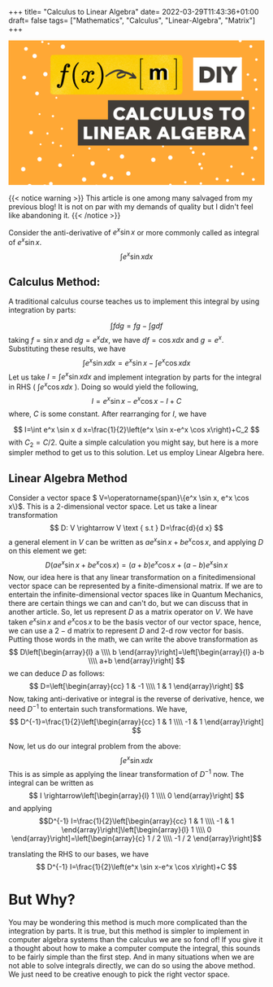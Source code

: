 +++
title= "Calculus to Linear Algebra"
date= 2022-03-29T11:43:36+01:00
draft= false
tags= ["Mathematics", "Calculus", "Linear-Algebra", "Matrix"]
+++

![Calculus to LA](https://github.com/abalajiksh/gifabxyz/raw/main/calculus-to-linear-algebra.png)

{{< notice warning >}}
This article is one among many salvaged from my previous blog! It is not on par with my demands of quality but I didn't feel like abandoning it.
{{< /notice >}}

Consider the anti-derivative of $e^x \sin x$ or more commonly called as integral of $e^x \sin x$.
$$
\int e^x \sin x d x
$$

## Calculus Method:
A traditional calculus course teaches us to implement this integral by using integration by parts:

$$
\int f d g=f g-\int g d f
$$
taking $f=\sin x$ and $d g=e^x d x$, we have $d f=\cos x d x$ and $g=e^x$. Substituting these results, we have
$$
\int e^x \sin x d x=e^x \sin x-\int e^x \cos x d x
$$
Let us take $I=\int e^x \sin x d x$ and implement integration by parts for the integral in RHS ( $\int e^x \cos x d x$ ). Doing so would yield the following,
$$
I=e^x \sin x-e^x \cos x-I+C
$$
where, $C$ is some constant. After rearranging for $I$, we have

$$
I=\int e^x \sin x d x=\frac{1}{2}\left(e^x \sin x-e^x \cos x\right)+C_2
$$
with $C_2=C / 2$. Quite a simple calculation you might say, but here is a more simpler method to get us to this solution. Let us employ Linear Algebra here.

## Linear Algebra Method

Consider a vector space $ V=\operatorname{span}\\{e^x \sin x, e^x \cos x\\}$. This is a 2-dimensional vector space. Let us take a linear transformation
$$
D: V \rightarrow V \text { s.t } D=\frac{d}{d x}
$$
a general element in $V$ can be written as $a e^x \sin x+b e^x \cos x$, and applying $D$ on this element we get:
$$
D\left(a e^x \sin x+b e^x \cos x\right)=(a+b) e^x \cos x+(a-b) e^x \sin x
$$
Now, our idea here is that any linear transformation on a finitedimensional vector space can be represented by a finite-dimensional matrix. If we are to entertain the infinite-dimensional vector spaces like in Quantum Mechanics, there are certain things we can and can't do, but we can discuss that in another article. So, let us represent $D$ as a matrix operator on $V$. We have taken $e^x \sin x$ and $e^x \cos x$ to be the basis vector of our vector space, hence, we can use a $2-\mathrm{d}$ matrix to represent $D$ and 2-d row vector for basis. Putting those words in the math, we can write the above transformation as
$$
D\left[\begin{array}{l}
a \\\\
b
\end{array}\right]=\left[\begin{array}{l}
a-b \\\\
a+b
\end{array}\right]
$$
we can deduce $D$ as follows:
$$
D=\left[\begin{array}{cc}
1 & -1 \\\\
1 & 1
\end{array}\right]
$$
Now, taking anti-derivative or integral is the reverse of derivative, hence, we need $D^{-1}$ to entertain such transformations. We have,
$$
D^{-1}=\frac{1}{2}\left[\begin{array}{cc}
1 & 1 \\\\
-1 & 1
\end{array}\right]
$$

Now, let us do our integral problem from the above:
$$
\int e^x \sin x d x
$$
This is as simple as applying the linear transformation of $D^{-1}$ now. The integral can be written as
$$
I \rightarrow\left[\begin{array}{l}
1 \\\\
0
\end{array}\right]
$$
and applying
$$D^{-1} I=\frac{1}{2}\left[\begin{array}{cc}
1 & 1 \\\\
-1 & 1
\end{array}\right]\left[\begin{array}{l}
1 \\\\
0
\end{array}\right]=\left[\begin{array}{c}
1 / 2 \\\\
-1 / 2
\end{array}\right]$$

translating the RHS to our bases, we have
$$
D^{-1} I=\frac{1}{2}\left(e^x \sin x-e^x \cos x\right)+C
$$

# But Why?
You may be wondering this method is much more complicated than the integration by parts. It is true, but this method is simpler to implement in computer algebra systems than the calculus we are so fond of! If you give it a thought about how to make a computer compute the integral, this sounds to be fairly simple than the first step. And in many situations when we are not able to solve integrals directly, we can do so using the above method. We just need to be creative enough to pick the right vector space.